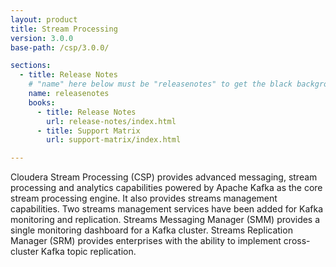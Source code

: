 ```yaml
---
layout: product
title: Stream Processing
version: 3.0.0
base-path: /csp/3.0.0/

sections:
  - title: Release Notes
    # "name" here below must be "releasenotes" to get the black background
    name: releasenotes
    books:
      - title: Release Notes
        url: release-notes/index.html
      - title: Support Matrix
        url: support-matrix/index.html

---
```


Cloudera Stream Processing (CSP) provides advanced messaging, stream
processing and analytics capabilities powered by Apache Kafka as the
core stream processing engine. It also provides streams management
capabilities. Two streams management services have been added for Kafka
monitoring and replication. Streams Messaging Manager (SMM) provides a
single monitoring dashboard for a Kafka cluster. Streams Replication
Manager (SRM) provides enterprises with the ability to implement
cross-cluster Kafka topic replication.
